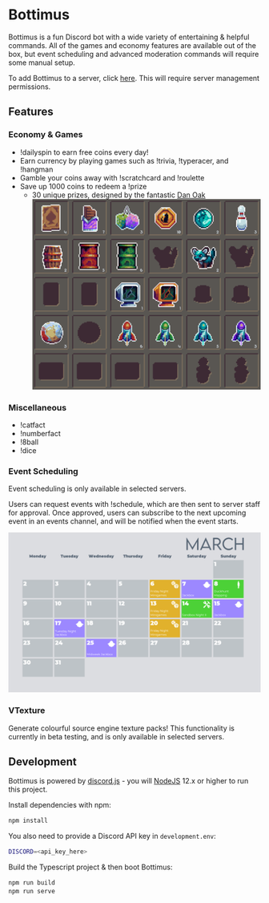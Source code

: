 # Bottimus

Bottimus is a fun Discord bot with a wide variety of entertaining & helpful commands. All of the games and economy features are available out of the box, but event scheduling and advanced moderation commands will require some manual setup.

To add Bottimus to a server, click [here](https://discordapp.com/oauth2/authorize?client_id=309977253222023169&scope=bot&permissions=388160). This will require server management permissions.

## Features

### Economy & Games

- !dailyspin to earn free coins every day!
- Earn currency by playing games such as !trivia, !typeracer, and !hangman
- Gamble your coins away with !scratchcard and !roulette
- Save up 1000 coins to redeem a !prize
  - 30 unique prizes, designed by the fantastic [Dan Oak](https://danoakart.com/)
    ![Inventory](https://raw.githubusercontent.com/rafraser/bottimus/master/img/example/inventory.png)

### Miscellaneous

- !catfact
- !numberfact
- !8ball
- !dice

### Event Scheduling

Event scheduling is only available in selected servers.

Users can request events with !schedule, which are then sent to server staff for approval. Once approved, users can subscribe to the next upcoming event in an events channel, and will be notified when the event starts.

![Calendar](https://raw.githubusercontent.com/rafraser/bottimus/master/img/example/calendar.png)

### VTexture

Generate colourful source engine texture packs! This functionality is currently in beta testing, and is only available in selected servers.

## Development

Bottimus is powered by [discord.js](https://discord.js.org/#/) - you will [NodeJS](https://nodejs.org/en/) 12.x or higher to run this project.

Install dependencies with npm:

```bash
npm install
```

You also need to provide a Discord API key in `development.env`:

```bash
DISCORD=<api_key_here>
```

Build the Typescript project & then boot Bottimus:

```bash
npm run build
npm run serve
```
